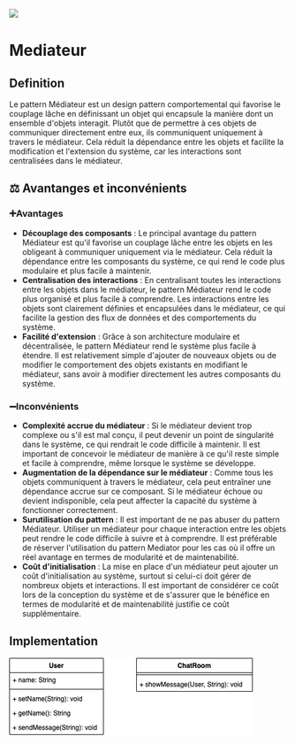 [![](https://img.shields.io/badge/sfeir.dev-Médiateur-blue)](https://www.sfeir.dev/back/design-patterns-comportementaux-mediateur/)
# Mediateur
## Definition
Le pattern Médiateur est un design pattern comportemental qui favorise le couplage lâche en définissant un objet qui encapsule la manière dont un ensemble d'objets interagit. Plutôt que de permettre à ces objets de communiquer directement entre eux, ils communiquent uniquement à travers le médiateur. Cela réduit la dépendance entre les objets et facilite la modification et l'extension du système, car les interactions sont centralisées dans le médiateur.

## ⚖️ Avantanges et inconvénients
### ➕Avantages
- **Découplage des composants** : Le principal avantage du pattern Médiateur est qu'il favorise un couplage lâche entre les objets en les obligeant à communiquer uniquement via le médiateur. Cela réduit la dépendance entre les composants du système, ce qui rend le code plus modulaire et plus facile à maintenir.
- **Centralisation des interactions** : En centralisant toutes les interactions entre les objets dans le médiateur, le pattern Médiateur rend le code plus organisé et plus facile à comprendre. Les interactions entre les objets sont clairement définies et encapsulées dans le médiateur, ce qui facilite la gestion des flux de données et des comportements du système.
- **Facilité d'extension** : Grâce à son architecture modulaire et décentralisée, le pattern Médiateur rend le système plus facile à étendre. Il est relativement simple d'ajouter de nouveaux objets ou de modifier le comportement des objets existants en modifiant le médiateur, sans avoir à modifier directement les autres composants du système.
### ➖Inconvénients
- **Complexité accrue du médiateur** : Si le médiateur devient trop complexe ou s'il est mal conçu, il peut devenir un point de singularité dans le système, ce qui rendrait le code difficile à maintenir. Il est important de concevoir le médiateur de manière à ce qu'il reste simple et facile à comprendre, même lorsque le système se développe.
- **Augmentation de la dépendance sur le médiateur** : Comme tous les objets communiquent à travers le médiateur, cela peut entraîner une dépendance accrue sur ce composant. Si le médiateur échoue ou devient indisponible, cela peut affecter la capacité du système à fonctionner correctement.
- **Surutilisation du pattern** : Il est important de ne pas abuser du pattern Médiateur. Utiliser un médiateur pour chaque interaction entre les objets peut rendre le code difficile à suivre et à comprendre. Il est préférable de réserver l'utilisation du pattern Mediator pour les cas où il offre un réel avantage en termes de modularité et de maintenabilité.
- **Coût d'initialisation** : La mise en place d'un médiateur peut ajouter un coût d'initialisation au système, surtout si celui-ci doit gérer de nombreux objets et interactions. Il est important de considérer ce coût lors de la conception du système et de s'assurer que le bénéfice en termes de modularité et de maintenabilité justifie ce coût supplémentaire.

## Implementation
![mediator.png](mediator.png)